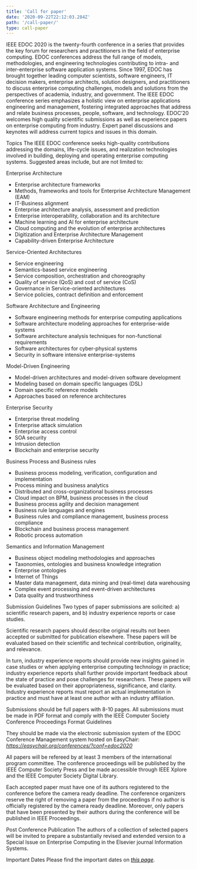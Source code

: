 ```yaml
---
title: 'Call for paper'
date: '2020-09-22T22:12:03.284Z'
path: '/call-paper/'
type: call-paper
---
```


IEEE EDOC 2020 is the twenty-fourth conference in a series that provides the key forum for researchers and practitioners in the field of enterprise computing. EDOC conferences address the full range of models, methodologies, and engineering technologies contributing to intra- and inter-enterprise software application systems. Since 1997, EDOC has brought together leading computer scientists, software engineers, IT decision makers, enterprise architects, solution designers, and practitioners to discuss enterprise computing challenges, models and solutions from the perspectives of academia, industry, and government. The IEEE EDOC conference series emphasizes a holistic view on enterprise applications engineering and management, fostering integrated approaches that address and relate business processes, people, software, and technology. EDOC’20 welcomes high quality scientific submissions as well as experience papers on enterprise computing from industry. Expert panel discussions and keynotes will address current topics and issues in this domain.

Topics
The IEEE EDOC conference seeks high-quality contributions addressing the domains, life-cycle issues, and realization technologies involved in building, deploying and operating enterprise computing systems. Suggested areas include, but are not limited to:

Enterprise Architecture
- Enterprise architecture frameworks
- Methods, frameworks and tools for Enterprise Architecture Management (EAM)
- IT-Business alignment
- Enterprise architecture analysis, assessment and prediction
- Enterprise interoperability, collaboration and its architecture
- Machine learning and AI for enterprise architecture
- Cloud computing and the evolution of enterprise architectures
- Digitization and Enterprise Architecture Management
- Capability-driven Enterprise Architecture

Service-Oriented Architectures
- Service engineering
- Semantics-based service engineering
- Service composition, orchestration and choreography
- Quality of service (QoS) and cost of service (CoS)
- Governance in Service-oriented architectures
- Service policies, contract definition and enforcement

Software Architecture and Engineering 
- Software engineering methods for enterprise computing applications
- Software architecture modeling approaches for enterprise-wide systems
- Software architecture analysis techniques for non-functional requirements
- Software architectures for cyber-physical systems
- Security in software intensive enterprise-systems

Model-Driven Engineering
- Model-driven architectures and model-driven software development
- Modeling based on domain specific languages (DSL)
- Domain specific reference models
- Approaches based on reference architectures

Enterprise Security
- Enterprise threat modeling
- Enterprise attack simulation
- Enterprise access control
- SOA security
- Intrusion detection
- Blockchain and enterprise security

Business Process and Business rules
- Business process modeling, verification, configuration and implementation
- Process mining and business analytics
- Distributed and cross-organizational business processes
- Cloud impact on BPM, business processes in the cloud
- Business process agility and decision management
- Business rule languages and engines
- Business rules and compliance management, business process compliance
- Blockchain and business process management
- Robotic process automation

Semantics and Information Management
- Business object modeling methodologies and approaches
- Taxonomies, ontologies and business knowledge integration
- Enterprise ontologies
- Internet of Things
- Master data management, data mining and (real-time) data warehousing
- Complex event processing and event-driven architectures
- Data quality and trustworthiness

Submission Guidelines
Two types of paper submissions are solicited: a) scientific research papers, and b) industry experience reports or case studies.

Scientific research papers should describe original results not been accepted or submitted for publication elsewhere. These papers will be evaluated based on their scientific and technical contribution, originality, and relevance.

In turn, industry experience reports should provide new insights gained in case studies or when applying enterprise computing technology in practice; industry experience reports shall further provide important feedback about the state of practice and pose challenges for researchers. These papers will be evaluated based on their appropriateness, significance, and clarity. Industry experience reports must report an actual implementation in practice and must have at least one author with an industry affiliation.

Submissions should be full papers with 8-10 pages. All submissions must be made in PDF format and comply with the IEEE Computer Society Conference Proceedings Format Guidelines

They should be made via the electronic submission system of the EDOC Conference Management system hosted on EasyChair: <a style="color: black;text-decoration: underline;" href="https://easychair.org/conferences/?conf=edoc2020"><i>https://easychair.org/conferences/?conf=edoc2020 </i></a>

All papers will be refereed by at least 3 members of the international program committee. The conference proceedings will be published by the IEEE Computer Society Press and be made accessible through IEEE Xplore and the IEEE Computer Society Digital Library.

Each accepted paper must have one of its authors registered to the conference before the camera ready deadline. The conference organizers reserve the right of removing a paper from the proceedings if no author is officially registered by the camera ready deadline. Moreover, only papers that have been presented by their authors during the conference will be published in IEEE Proceedings.

Post Conference Publication
The authors of a collection of selected papers will be invited to prepare a substantially revised and extended version to a Special Issue on Enterprise Computing in the Elsevier journal Information Systems.

Important Dates
Please find the important dates on <a style="color: black;text-decoration: underline;" href="/"><i> this page</i></a>.

